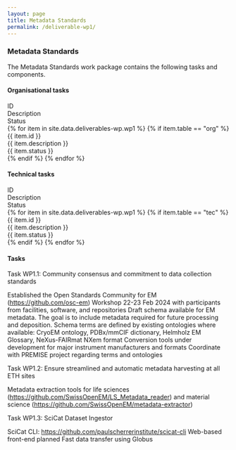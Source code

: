 ```yaml
---
layout: page
title: Metadata Standards
permalink: /deliverable-wp1/
---
```


### Metadata Standards ###

The Metadata Standards work package contains the following tasks and components.

#### Organisational tasks ####

<html>
    <div class="wp-bar">
        <div class="wp-header-row">
            <div class="wp-header-col">ID</div>
            <div class="wp-header-col">Description</div>
            <div class="wp-header-col">Status</div>
        </div>
        {% for item in site.data.deliverables-wp.wp1 %}
            {% if item.table == "org" %}
            <div class="wp-row">
                <div class="wp-col">{{ item.id }}</div>
                <div class="wp-col">{{ item.description }}</div>
                <div class="wp-col wp-status {{ item.status | downcase | replace: ' ', '-' }}">{{ item.status }}</div>
            </div>
            {% endif %}
        {% endfor %}
    </div>
</html>

#### Technical tasks ####

<html>
    <div class="wp-bar">
        <div class="wp-header-row">
            <div class="wp-header-col">ID</div>
            <div class="wp-header-col">Description</div>
            <div class="wp-header-col">Status</div>
        </div>
        {% for item in site.data.deliverables-wp.wp1 %}
            {% if item.table == "tec" %}
            <div class="wp-row">
                <div class="wp-col">{{ item.id }}</div>
                <div class="wp-col">{{ item.description }}</div>
                <div class="wp-col wp-status {{ item.status | downcase | replace: ' ', '-' }}">{{ item.status }}</div>
            </div>
            {% endif %}
        {% endfor %}
    </div>
</html>

#### Tasks #### 

Task WP1.1: Community consensus and commitment to data collection standards

Established the Open Standards Community for EM (https://github.com/osc-em)
Workshop 22-23 Feb 2024 with participants from facilities, software, and repositories
Draft schema available for EM metadata. The goal is to include metadata required for future processing and deposition.
Schema terms are defined by existing ontologies where available: CryoEM ontology, PDBx/mmCIF dictionary, Helmholz EM Glossary, NeXus-FAIRmat NXem format
Conversion tools under development for major instrument manufacturers and formats
Coordinate with PREMISE project regarding terms and ontologies

Task WP1.2: Ensure streamlined and automatic metadata harvesting at all ETH sites  

Metadata extraction tools for life sciences (https://github.com/SwissOpenEM/LS_Metadata_reader) and material science (https://github.com/SwissOpenEM/metadata-extractor)

Task WP1.3: SciCat Dataset Ingestor

SciCat CLI: https://github.com/paulscherrerinstitute/scicat-cli
Web-based front-end planned
Fast data transfer using Globus